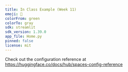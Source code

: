 ```yaml
---
title: In Class Example (Week 11)
emoji: 🏢
colorFrom: green
colorTo: gray
sdk: streamlit
sdk_version: 1.39.0
app_file: Home.py
pinned: false
license: mit
---
```


Check out the configuration reference at https://huggingface.co/docs/hub/spaces-config-reference
